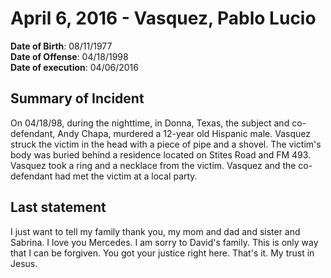 # April 6, 2016 - Vasquez, Pablo Lucio

**Date of Birth**: 08/11/1977<br/>
**Date of Offense**: 04/18/1998<br/>
**Date of execution**: 04/06/2016<br/>

## Summary of Incident
On 04/18/98, during the nighttime, in Donna, Texas, the subject and co-defendant, Andy Chapa, murdered a 12-year old Hispanic male. Vasquez struck the victim in the head with a piece of pipe and a shovel. The victim's body was buried behind a residence located on Stites Road and FM 493. Vasquez took a ring and a necklace from the victim. Vasquez and the co-defendant had met the victim at a local party.

## Last statement
I just want to tell my family thank you, my mom and dad and sister and Sabrina. I love you Mercedes. I am sorry to David's family. This is only way that I can be forgiven. You got your justice right here. That's it. My trust in Jesus.